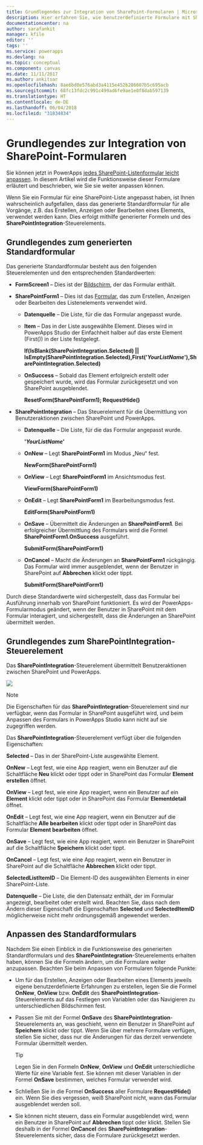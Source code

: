 ```yaml
---
title: Grundlegendes zur Integration von SharePoint-Formularen | Microsoft-Dokumentation
description: Hier erfahren Sie, wie benutzerdefinierte Formulare mit SharePoint verwendet werden.
documentationcenter: na
author: sarafankit
manager: kfile
editor: ''
tags: ''
ms.service: powerapps
ms.devlang: na
ms.topic: conceptual
ms.component: canvas
ms.date: 11/11/2017
ms.author: ankitsar
ms.openlocfilehash: 8ae6bd0e576abd3a4115e452b286607b5c695acb
ms.sourcegitcommit: 68fc13fdc2c991c499ad6fe9ae1e0f8dab597139
ms.translationtype: HT
ms.contentlocale: de-DE
ms.lasthandoff: 06/04/2018
ms.locfileid: "31834834"
---
```

# <a name="understand-sharepoint-forms-integration"></a>Grundlegendes zur Integration von SharePoint-Formularen
Sie können jetzt in PowerApps [jedes SharePoint-Listenformular leicht anpassen](customize-list-form.md). In diesem Artikel wird die Funktionsweise dieser Formulare erläutert und beschrieben, wie Sie sie weiter anpassen können.

Wenn Sie ein Formular für eine SharePoint-Liste angepasst haben, ist Ihnen wahrscheinlich aufgefallen, dass das generierte Standardformular für alle Vorgänge, z.B. das Erstellen, Anzeigen oder Bearbeiten eines Elements, verwendet werden kann. Dies erfolgt mithilfe generierter Formeln und des **SharePointIntegration**-Steuerelements.

## <a name="understand-the-default-generated-form"></a>Grundlegendes zum generierten Standardformular

Das generierte Standardformular besteht aus den folgenden Steuerelementen und den entsprechenden Standardwerten:

* **FormScreen1** – Dies ist der [Bildschirm](controls/control-screen.md), der das Formular enthält.

* **SharePointForm1** – Dies ist das [Formular](working-with-forms.md), das zum Erstellen, Anzeigen oder Bearbeiten des Listenelements verwendet wird.

    * **Datenquelle** – Die Liste, für die das Formular angepasst wurde.

    * **Item** – Das in der Liste ausgewählte Element. Dieses wird in PowerApps Studio der Einfachheit halber auf das erste Element (First()) in der Liste festgelegt.

        **If(IsBlank(SharePointIntegration.Selected) || IsEmpty(SharePointIntegration.Selected),First('*YourListName*'),SharePointIntegration.Selected)**

    * **OnSuccess** – Sobald das Element erfolgreich erstellt oder gespeichert wurde, wird das Formular zurückgesetzt und von SharePoint ausgeblendet.

        **ResetForm(SharePointForm1); RequestHide()**

* **SharePointIntegration** – Das Steuerelement für die Übermittlung von Benutzeraktionen zwischen SharePoint und PowerApps.

    * **Datenquelle** – Die Liste, für die das Formular angepasst wurde.

        **'*YourListName*'**

    * **OnNew** – Legt **SharePointForm1** im Modus „Neu“ fest.

        **NewForm(SharePointForm1)**

    * **OnView** – Legt **SharePointForm1** im Ansichtsmodus fest.

        **ViewForm(SharePointForm1)**

    * **OnEdit** – Legt **SharePointForm1** im Bearbeitungsmodus fest.

        **EditForm(SharePointForm1)**

    * **OnSave** – Übermittelt die Änderungen an **SharePointForm1**. Bei erfolgreicher Übermittlung des Formulars wird die Formel **SharePointForm1.OnSuccess** ausgeführt.

        **SubmitForm(SharePointForm1)**

    * **OnCancel** – Macht die Änderungen an **SharePointForm1** rückgängig. Das Formular wird immer ausgeblendet, wenn der Benutzer in SharePoint auf **Abbrechen** klickt oder tippt.

        **SubmitForm(SharePointForm1)**

Durch diese Standardwerte wird sichergestellt, dass das Formular bei Ausführung innerhalb von SharePoint funktioniert. Es wird der PowerApps-Formularmodus geändert, wenn der Benutzer in SharePoint mit dem Formular interagiert, und sichergestellt, dass die Änderungen an SharePoint übermittelt werden.

## <a name="understand-the-sharepointintegration-control"></a>Grundlegendes zum SharePointIntegration-Steuerelement
Das **SharePointIntegration**-Steuerelement übermittelt Benutzeraktionen zwischen SharePoint und PowerApps.

![](./media/sharepoint-form-integration/sharepointintegration-object.png)

>[!NOTE]
>Die Eigenschaften für das **SharePointIntegration**-Steuerelement sind nur verfügbar, wenn das Formular in SharePoint ausgeführt wird, und beim Anpassen des Formulars in PowerApps Studio kann nicht auf sie zugegriffen werden.

Das **SharePointIntegration**-Steuerelement verfügt über die folgenden Eigenschaften:

**Selected** – Das in der SharePoint-Liste ausgewählte Element.

**OnNew** – Legt fest, wie eine App reagiert, wenn ein Benutzer auf die Schaltfläche **Neu** klickt oder tippt oder in SharePoint das Formular **Element erstellen** öffnet.

**OnView** – Legt fest, wie eine App reagiert, wenn ein Benutzer auf ein **Element** klickt oder tippt oder in SharePoint das Formular **Elementdetail** öffnet.

**OnEdit** – Legt fest, wie eine App reagiert, wenn ein Benutzer auf die Schaltfläche **Alle bearbeiten** klickt oder tippt oder in SharePoint das Formular **Element bearbeiten** öffnet.

**OnSave** – Legt fest, wie eine App reagiert, wenn ein Benutzer in SharePoint auf die Schaltfläche **Speichern** klickt oder tippt.

**OnCancel** – Legt fest, wie eine App reagiert, wenn ein Benutzer in SharePoint auf die Schaltfläche **Abbrechen** klickt oder tippt.

**SelectedListItemID** – Die Element-ID des ausgewählten Elements in einer SharePoint-Liste.

**Datenquelle** – Die Liste, die den Datensatz enthält, der im Formular angezeigt, bearbeitet oder erstellt wird. Beachten Sie, dass nach dem Ändern dieser Eigenschaft die Eigenschaften **Selected** und **SelectedItemID** möglicherweise nicht mehr ordnungsgemäß angewendet werden.

## <a name="customize-the-default-form"></a>Anpassen des Standardformulars
Nachdem Sie einen Einblick in die Funktionsweise des generierten Standardformulars und des **SharePointIntegration**-Steuerelements erhalten haben, können Sie die Formeln ändern, um die Formulare weiter anzupassen. Beachten Sie beim Anpassen von Formularen folgende Punkte:

* Um für das Erstellen, Anzeigen oder Bearbeiten eines Elements jeweils eigene benutzerdefinierte Erfahrungen zu erstellen, legen Sie die Formel **OnNew**, **OnView** bzw. **OnEdit** des **SharePointIntegration**-Steuerelements auf das Festlegen von Variablen oder das Navigieren zu unterschiedlichen Bildschirmen fest.

* Passen Sie mit der Formel **OnSave** des **SharePointIntegration**-Steuerelements an, was geschieht, wenn ein Benutzer in SharePoint auf **Speichern** klickt oder tippt. Wenn Sie über mehrere Formulare verfügen, stellen Sie sicher, dass nur die Änderungen für das derzeit verwendete Formular übermittelt werden.

    >[!TIP]
     Legen Sie in den Formeln **OnNew**, **OnView** und **OnEdit** unterschiedliche Werte für eine Variable fest. Sie können mit dieser Variablen in der Formel **OnSave** bestimmen, welches Formular verwendet wird.

* Schließen Sie in die Formel **OnSuccess** aller Formulare **RequestHide()** ein. Wenn Sie dies vergessen, weiß SharePoint nicht, wann das Formular ausgeblendet werden soll.

* Sie können nicht steuern, dass ein Formular ausgeblendet wird, wenn ein Benutzer in SharePoint auf **Abbrechen** tippt oder klickt. Stellen Sie deshalb in der Formel **OnCancel** des **SharePointIntegration**-Steuerelements sicher, dass die Formulare zurückgesetzt werden.
